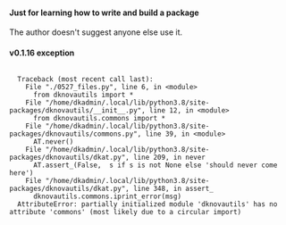#### Just for learning how to write and build a package

The author doesn't suggest anyone else use it.





#### v0.1.16 exception


```

  Traceback (most recent call last):
    File "./0527_files.py", line 6, in <module>
      from dknovautils import *
    File "/home/dkadmin/.local/lib/python3.8/site-packages/dknovautils/__init__.py", line 12, in <module>
      from dknovautils.commons import *
    File "/home/dkadmin/.local/lib/python3.8/site-packages/dknovautils/commons.py", line 39, in <module>
      AT.never()
    File "/home/dkadmin/.local/lib/python3.8/site-packages/dknovautils/dkat.py", line 209, in never
      AT.assert_(False,  s if s is not None else 'should never come here')
    File "/home/dkadmin/.local/lib/python3.8/site-packages/dknovautils/dkat.py", line 348, in assert_
      dknovautils.commons.iprint_error(msg)
  AttributeError: partially initialized module 'dknovautils' has no attribute 'commons' (most likely due to a circular import)

```










